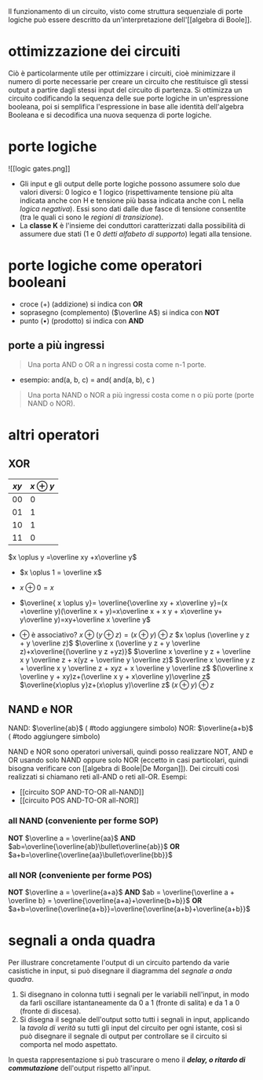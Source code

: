 Il funzionamento di un circuito, visto come struttura sequenziale di porte logiche può essere descritto da un'interpretazione dell'[[algebra di Boole]].
# ottimizzazione dei circuiti
Ciò è particolarmente utile per ottimizzare i circuiti, cioè minimizzare il numero di porte necessarie per creare un circuito che restituisce gli stessi output a partire dagli stessi input del circuito di partenza.
Si ottimizza un circuito codificando la sequenza delle sue porte logiche in un'espressione booleana, poi si semplifica l'espressione in base alle identità dell'algebra Booleana e si decodifica una nuova sequenza di porte logiche.
# porte logiche
![[logic gates.png]]
- Gli input e gli output delle porte logiche possono assumere solo due valori diversi: 0 logico e 1 logico (rispettivamente tensione più alta indicata anche con H e tensione più bassa indicata anche con L nella *logica negativa*). Essi sono dati dalle due fasce di tensione consentite (tra le quali ci sono le *regioni di transizione*).
- La **classe K** è l'insieme dei conduttori caratterizzati dalla possibilità di assumere due stati (1 e 0  *detti alfabeto di supporto*) legati alla tensione.
# porte logiche come operatori booleani
- croce ($+$) (addizione) si indica con **OR**
- soprasegno (complemento) ($\overline A$) si indica con **NOT**
- punto ($\bullet$) (prodotto) si indica con **AND**
## porte a più ingressi
> Una porta AND o OR a n ingressi costa come n-1 porte.
- esempio: and(a, b, c) = and( and(a, b), c )
> Una porta NAND o NOR a più ingressi costa come n o più porte (porte NAND o NOR).
# altri operatori
## XOR

| $xy$ | $x\oplus y$ |
| ---- | ----------- |
| 00   | 0           |
| 01   | 1           |
| 10   | 1           |
| 11   | 0           |
$x \oplus y =\overline xy +x\overline y$
- $x \oplus 1 = \overline x$
- $x \oplus 0 = x$

- $\overline{ x \oplus y}= \overline{\overline xy + x\overline y}=(x +\overline y)(\overline x + y)=x\overline x + x y + x\overline y+ y\overline y)=xy+\overline x \overline y$

- $\oplus$ è associativo?
	$x\oplus (y\oplus z) = (x \oplus y)\oplus z$
	$x \oplus (\overline y z + y \overline z)$
	$\overline x (\overline y z + y \overline z)+x\overline{(\overline y z +yz)}$
	$\overline x \overline y z + \overline x y \overline z + x(yz + \overline y \overline z)$
	$\overline x \overline y z + \overline x y \overline z + xyz + x \overline y \overline z$
	$(\overline x \overline y + xy)z+(\overline x y + x\overline y)\overline z$
	$\overline{x\oplus y}z+(x\oplus y)\overline z$
	$(x\oplus y)\oplus z$

## NAND e NOR
NAND: $\overline{ab}$ ( #todo aggiungere simbolo)
NOR: $\overline{a+b}$ ( #todo aggiungere simbolo)

NAND e NOR sono operatori universali, quindi posso realizzare NOT, AND e OR usando solo NAND oppure solo NOR (eccetto in casi particolari, quindi bisogna verificare con [[algebra di Boole|De Morgan]]). Dei circuiti così realizzati si chiamano reti all-AND o reti all-OR.
Esempi:
- [[circuito SOP AND-TO-OR all-NAND]]
- [[circuito POS AND-TO-OR all-NOR]]
### all NAND (conveniente per forme SOP)
**NOT** $\overline a = \overline{aa}$
**AND** $ab=\overline{\overline{ab}\bullet\overline{ab}}$
**OR** $a+b=\overline{\overline{aa}\bullet\overline{bb}}$
### all NOR (conveniente per forme POS)
**NOT** $\overline a = \overline{a+a}$
**AND** $ab = \overline{\overline a + \overline b} = \overline{\overline{a+a}+\overline{b+b}}$
**OR** $a+b=\overline{\overline{a+b}}=\overline{\overline{a+b}+\overline{a+b}}$
# segnali a onda quadra
Per illustrare concretamente l'output di un circuito partendo da varie casistiche in input, si può disegnare il diagramma del *segnale a onda quadra*.
1. Si disegnano in colonna tutti i segnali per le variabili nell'input, in modo da farli oscillare istantaneamente da 0 a 1 (fronte di salita) e da 1 a 0 (fronte di discesa).
2. Si disegna il segnale dell'output sotto tutti i segnali in input, applicando la *tavola di verità* su tutti gli input del circuito per ogni istante, così si può disegnare il segnale di output per controllare se il circuito si comporta nel modo aspettato.

In questa rappresentazione si può trascurare o meno il ***delay, o ritardo di commutazione*** dell'output rispetto all'input.